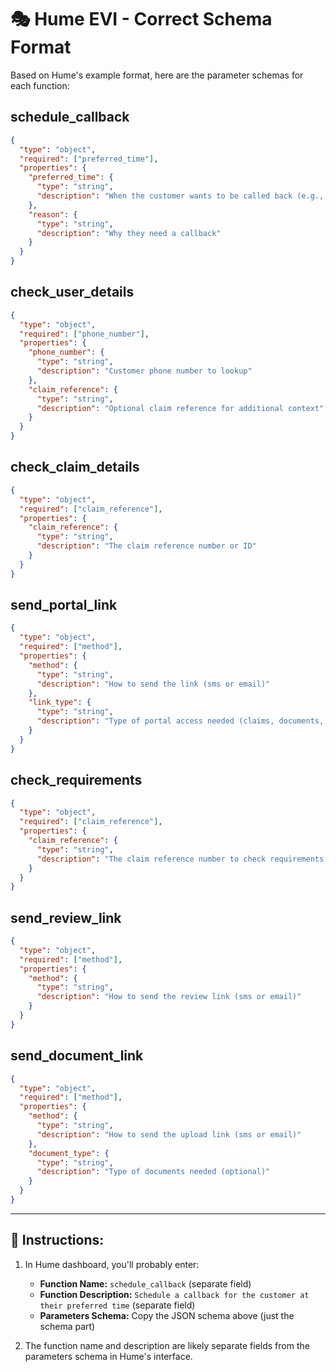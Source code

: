 # 🎭 **Hume EVI - Correct Schema Format**

Based on Hume's example format, here are the parameter schemas for each function:

## **schedule_callback**
```json
{
  "type": "object",
  "required": ["preferred_time"],
  "properties": {
    "preferred_time": {
      "type": "string",
      "description": "When the customer wants to be called back (e.g., 'tomorrow at 2pm', 'Monday morning')"
    },
    "reason": {
      "type": "string",
      "description": "Why they need a callback"
    }
  }
}
```

## **check_user_details**
```json
{
  "type": "object",
  "required": ["phone_number"],
  "properties": {
    "phone_number": {
      "type": "string",
      "description": "Customer phone number to lookup"
    },
    "claim_reference": {
      "type": "string",
      "description": "Optional claim reference for additional context"
    }
  }
}
```

## **check_claim_details**
```json
{
  "type": "object",
  "required": ["claim_reference"],
  "properties": {
    "claim_reference": {
      "type": "string",
      "description": "The claim reference number or ID"
    }
  }
}
```

## **send_portal_link**
```json
{
  "type": "object",
  "required": ["method"],
  "properties": {
    "method": {
      "type": "string",
      "description": "How to send the link (sms or email)"
    },
    "link_type": {
      "type": "string",
      "description": "Type of portal access needed (claims, documents, or status)"
    }
  }
}
```

## **check_requirements**
```json
{
  "type": "object",
  "required": ["claim_reference"],
  "properties": {
    "claim_reference": {
      "type": "string",
      "description": "The claim reference number to check requirements for"
    }
  }
}
```

## **send_review_link**
```json
{
  "type": "object",
  "required": ["method"],
  "properties": {
    "method": {
      "type": "string",
      "description": "How to send the review link (sms or email)"
    }
  }
}
```

## **send_document_link**
```json
{
  "type": "object",
  "required": ["method"],
  "properties": {
    "method": {
      "type": "string",
      "description": "How to send the upload link (sms or email)"
    },
    "document_type": {
      "type": "string",
      "description": "Type of documents needed (optional)"
    }
  }
}
```

---

## 📝 **Instructions:**
1. In Hume dashboard, you'll probably enter:
   - **Function Name:** `schedule_callback` (separate field)
   - **Function Description:** `Schedule a callback for the customer at their preferred time` (separate field)
   - **Parameters Schema:** Copy the JSON schema above (just the schema part)

2. The function name and description are likely separate fields from the parameters schema in Hume's interface.
